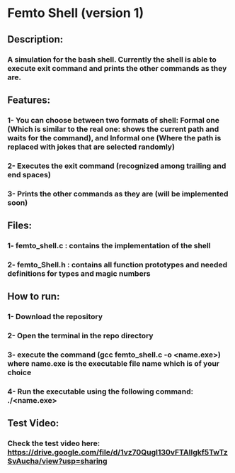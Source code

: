 # Femto Shell (version 1)
## Description:
### A simulation for the bash shell. Currently the shell is able to execute exit command and prints the other commands as they are.
## Features:
### 1- You can choose between two formats of shell: Formal one (Which is similar to the real one: shows the current path and waits for the command), and Informal one (Where the path is replaced with jokes that are selected randomly)
### 2- Executes the exit command (recognized among trailing and end spaces)
### 3- Prints the other commands as they are (will be implemented soon)
## Files:
### 1- femto_shell.c : contains the implementation of the shell
### 2- femto_Shell.h : contains all function prototypes and needed definitions for types and magic numbers
## How to run:
### 1- Download the repository
### 2- Open the terminal in the repo directory
### 3- execute the command (gcc femto_shell.c -o <name.exe>) where name.exe is the executable file name which is of your choice
### 4- Run the executable using the following command: ./<name.exe> 
## Test Video:
### Check the test video here: https://drive.google.com/file/d/1vz70QugI130vFTAIIgkf5TwTzSvAucha/view?usp=sharing
